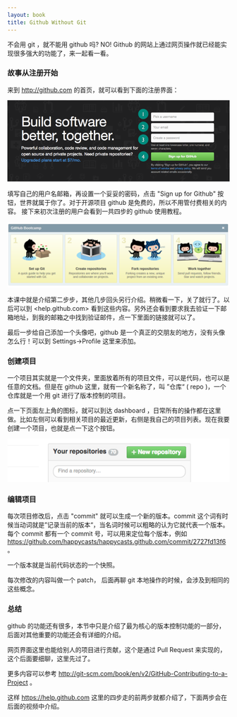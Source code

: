 ```yaml
---
layout: book
title: Github Without Git
---
```


<!-- 本课介绍在网页上使用 github 来进行项目的版本控制。幻灯片中要展示清楚版本控制这个概念：什么是项目仓库 repo，版本 commit，什么是 patch，对应的这些概念在 github 网页上当然也能看得非常清楚。
 -->
不会用 git ，就不能用 github 吗? NO! Github 的网站上通过网页操作就已经能实现很多强大的功能了，来一起看一看。

### 故事从注册开始

来到 <http://github.com> 的首页，就可以看到下面的注册界面：

![](images/without_git/signup.png)

填写自己的用户名邮箱，再设置一个妥妥的密码，点击 "Sign up for Github" 按钮，世界就属于你了。对于开源项目 github 是免费的，所以不用管付费相关的内容。
接下来初次注册的用户会看到一共四步的 github 使用教程。

![](images/without_git/help4steps.png)

本课中就是介绍第二步步，其他几步回头另行介绍。稍微看一下，关了就行了。以后可以到 <help.github.com> 看到这些内容。另外还会看到要求我去验证一下邮箱地址，到我的邮箱之中找到验证邮件，点一下里面的链接就可以了。

最后一步给自己添加一个头像吧，github 是一个真正的交朋友的地方，没有头像怎么行！可以到 Settings->Profile 这里来添加。

### 创建项目

一个项目其实就是一个文件夹，里面放着所有的项目文件，可以是代码，也可以是任意的文档。但是在 github 这里，就有一个新名称了，叫 ”仓库“ ( repo )，一个仓库就是一个用 git 进行了版本控制的项目。

点一下页面左上角的图标，就可以到达 dashboard ，日常所有的操作都在这里做。比如左侧可以看到相关项目的最近更新，右侧是我自己的项目列表。现在我要创建一个项目，也就是点一下这个按钮。

![](images/without_git/newrepo.png)


### 编辑项目

每次项目修改后，点击 "commit" 就可以生成一个新的版本。commit 这个词有时候当动词就是”记录当前的版本“，当名词时候可以粗略的认为它就代表一个版本。每个 commit 都有一个 commit 号，可以用来定位每个版本，例如 <https://github.com/happycasts/happycasts.github.com/commit/2727fd13f6> 。

一个版本就是当前代码状态的一个快照。

每次修改的内容叫做一个 patch，
后面再聊 git 本地操作的时候，会涉及到相同的这些概念。


### 总结
github 的功能还有很多，本节中只是介绍了最为核心的版本控制功能的一部分，后面对其他重要的功能还会有详细的介绍。

网页界面这里也能给别人的项目进行贡献，这个是通过 Pull Request 来实现的，这个后面要细聊，这里先过了。

更多内容可以参考 <http://git-scm.com/book/en/v2/GitHub-Contributing-to-a-Project> 。

这样 https://help.github.com 这里的四步走的前两步就都介绍了，下面两步会在后面的视频中介绍。